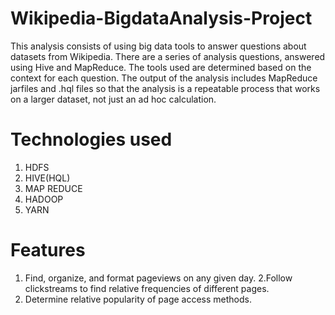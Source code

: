 # Wikipedia-BigdataAnalysis-Project

This analysis consists of using big data tools to answer questions about datasets from Wikipedia. There are a series of analysis questions, answered using Hive and MapReduce. The tools used are determined based on the context for each question. The output of the analysis includes MapReduce jarfiles and .hql files so that the analysis is a repeatable process that works on a larger dataset, not just an ad hoc calculation.

# Technologies used

1. HDFS
2. HIVE(HQL)
3. MAP REDUCE
4. HADOOP
5. YARN

# Features

1. Find, organize, and format pageviews on any given day.
2.Follow clickstreams to find relative frequencies of different pages.
3. Determine relative popularity of page access methods.
